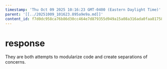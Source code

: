 ```yaml
---
timestamp: 'Thu Oct 09 2025 10:16:23 GMT-0400 (Eastern Daylight Time)'
parent: '[[../20251009_101623.895a9e9a.md]]'
content_id: f7d0dc958ca76b86d30cc464e7d879355d949a15a08a316ada0faa81758f0eca
---
```


# response

They are both attempts to modularize code and create separations of concerns.

